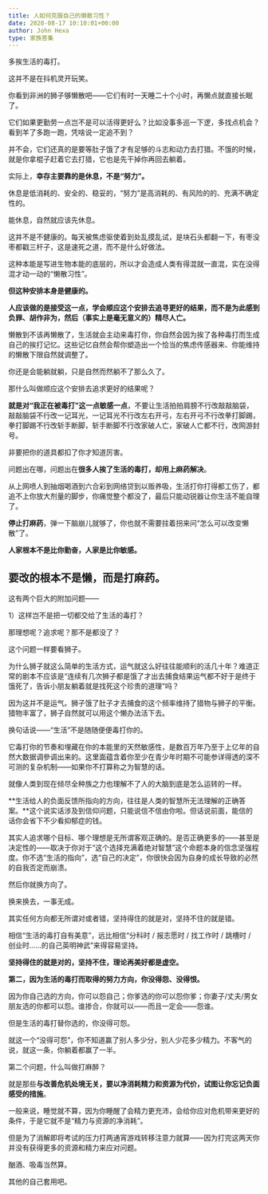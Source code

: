 ```yaml
---
title: 人如何克服自己的懒散习性？
date: 2020-08-17 10:10:01+00:00
author: John Hexa
type: 家族答集
---
```

多挨生活的毒打。

这并不是在抖机灵开玩笑。

你看到非洲的狮子够懒散吧——它们有时一天睡二十个小时，再懒点就直接长眠了。

它们如果更勤劳一点岂不是可以活得更好么？比如没事多巡一下逻，多找点机会？看到羊了多跑一跑，凭啥说一定追不到？

并不会，它们还真的是要等肚子饿了才有足够的斗志和动力去打猎。不饿的时候，就是你拿棍子赶着它去打猎，它也是先干掉你再回去躺着。

实际上，**幸存主要靠的是休息，不是“努力”。**

休息是低消耗的、安全的、稳妥的，“努力”是高消耗的、有风险的的、充满不确定性的。

能休息，自然就应该先休息。

这并不是不健康的。每天被焦虑驱使着到处乱摸乱试，是块石头都翻一下，有枣没枣都戳三杆子，这是速死之道，而不是什么好做法。

这种本能是写进生物本能的底层的，所以才会造成人类有得混就一直混，实在没得混才动一动的“懒散习性”。

**但这种安排本身是健康的。**

**人应该做的是接受这一点，学会顺应这个安排去追寻更好的结果，而不是为此感到负罪、胡作非为，然后（事实上是毫无意义的）精尽人亡。**

懒散到不该再懒散了，生活就会主动来毒打你，你自然会因为挨了各种毒打而生成自己的挨打记忆。这些记忆自然会帮你塑造出一个恰当的焦虑传感器来、你能维持的懒散下限自然就调整了。

你还是会能躺就躺，只是自然而然躺不了那么久了。

那什么叫做顺应这个安排去追求更好的结果呢？

**就是对“我正在被毒打”这一点敏感一点**，不要让生活拍拍肩膀不行改敲敲脑袋，敲敲脑袋不行改一记耳光，一记耳光不行改左右开弓，左右开弓不行改拳打脚踢，拳打脚踢不行改斩手断脚，斩手断脚不行改家破人亡，家破人亡都不行，改网游封号。

非要把你的道具都扣了你才知道厉害。

问题出在哪，问题出在**很多人挨了生活的毒打，却用上麻药解决**。

从上网喷人到抽烟喝酒到六合彩到网络贷到以贩养吸，生活打你打得都工伤了，都追不上你放大剂量的脚步，你痛觉整个都没了，最后只能动锐器让你生活不能自理了。

**停止打麻药**，弹一下脑崩儿就够了，你也就不需要拄着拐来问“怎么可以改变懒散”了。

**人家根本不是比你勤奋，人家是比你敏感。**

**要改的根本不是懒，而是打麻药。**
-------------------

这有两个巨大的附加问题——

1）这样岂不是把一切都交给了生活的毒打？

那理想呢？追求呢？那不是都没了？

这个问题一样要看狮子。

为什么狮子就这么简单的生活方式，运气就这么好往往能顺利的活几十年？难道正常的剧本不应该是“连续有几次狮子都是饿了才出去捕食结果运气都不好于是终于饿死了，告诉小朋友躺着就是找死这个珍贵的道理”吗？

因为这并不是运气。狮子饿了肚子才去捕食的这个频率维持了猎物与狮子的平衡。猎物丰富了，狮子自然就可以用这个懒办法活下去。

换句话说——“生活”不是随随便便毒打你的。

它毒打你的节奏和埋藏在你的本能里的天然敏感性，是数百万年乃至于上亿年的自然大数据调參调出来的。这里面蕴含着你至少在青少年时期不可能参详得透的深不可测的复杂机制——如果你不打算称之为智慧的话。

就像人类到现在倾尽全种族之力也理解不了人的大脑到底是怎么运转的一样。

**生活给人的负面反馈所指向的方向，往往是人类的智慧所无法理解的正确答案。**这个说实话涉及到信仰问题，只能说信不信由你啦。但话说前面，能信的话你会省下不少看抑郁症的钱。

其实人追求哪个目标、哪个理想是无所谓客观正确的。是否正确更多的——甚至是决定性的——取决于你对于“这个选择充满着绝对智慧”这个命题本身的信念坚强程度。你不选“生活的指向”，选“自己的决定”，你很快会因为自身的成长导致的必然的自我否定而崩溃。

然后你就换方向了。

换来换去，一事无成。

其实任何方向都无所谓对或者错，坚持得住的就是对，坚持不住的就是错。

相信“生活的毒打自有美意”，远比相信“分科时 / 报志愿时 / 找工作时 / 跳槽时 / 创业时……的自己英明神武”来得容易坚持。

**坚持得住的就是对的，坚持不住，理论再美好都是虚空。**

**第二，因为生活的毒打而取得的努力方向，你没得怨、没得恨。**

因为你自己选的方向，你可以怨自己；你爹选的你可以怨你爹；你妻子/丈夫/男女朋友选的你都可以怨。谁掺合，你就可以——而且一定会——怨谁。

但是生活的毒打替你选的，你没得可怨。

就这一个“没得可怨”，你不知道赢了别人多少分，别人少花多少精力。不客气的说，就这一条，你躺着都赢了一半。

第二个问题，什么叫做打麻醉？

就是那些**与改善危机处境无关，要以净消耗精力和资源为代价，试图让你忘记负面感受的措施**。

一般来说，睡觉就不算，因为你睡醒了会精力更充沛，会给你应对危机带来更好的条件，于是它就不是“精力与资源的净消耗”。

但是为了消解即将考试的压力打两通宵游戏转移注意力就算——因为打完这两天你并没有获得更多的资源和精力来应对问题。

酗酒、吸毒当然算。

其他的自己套用吧。


